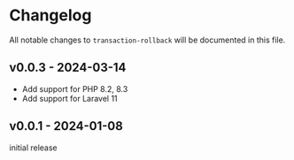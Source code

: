 # Changelog

All notable changes to `transaction-rollback` will be documented in this file.

## v0.0.3 - 2024-03-14

- Add support for PHP 8.2, 8.3
- Add support for Laravel 11

## v0.0.1 - 2024-01-08

initial release
